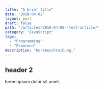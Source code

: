 ```yaml
---
title: "A brief title"
date: "2018-04-02"
layout: post
draft: false
path: "/articles/2018-04-02--test-article/"
category: "JavaScript"
tags:
  - "Programming"
  - "Frontend"
description: "Kurzbeschreibung."
---
```

## header 2

lorem ipsum dolor sit amet.
